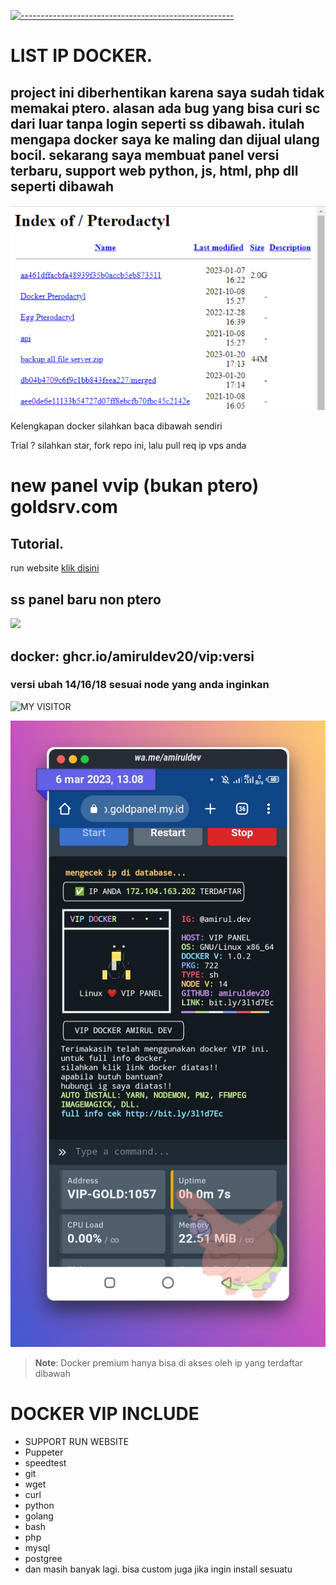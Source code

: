 [![-----------------------------------------------------](https://raw.githubusercontent.com/andreasbm/readme/master/assets/lines/colored.png)](#table-of-contents)
# LIST IP DOCKER.
## project ini diberhentikan karena saya sudah tidak memakai ptero. alasan ada bug yang bisa curi sc dari luar tanpa login seperti ss dibawah. itulah mengapa docker saya ke maling dan dijual ulang bocil. sekarang saya membuat panel versi terbaru, support web python, js, html, php dll seperti dibawah

<img src="Screenshot_20230607-134836.png">

<p>Kelengkapan docker silahkan baca dibawah sendiri</p>
<p>Trial ? silahkan star, fork repo ini, lalu pull req ip vps anda</p>

# new panel vvip (bukan ptero) goldsrv.com

## Tutorial.
run website [klik disini](https://github.com/amiruldev20/ippanel/blob/main/TUTOR-RUN-WEBSITE.txt)

## ss panel baru non ptero
<img src="img">

## docker: ghcr.io/amiruldev20/vip:versi
### versi ubah 14/16/18 sesuai node yang anda inginkan
 
 <p align="center">

![MY VISITOR](https://komarev.com/ghpvc/?username=amiruldev20&color=green)

<img width="" src="new.jpg">
</p>

 > **Note**:  Docker premium hanya bisa di akses oleh ip yang terdaftar dibawah
 
 # DOCKER VIP INCLUDE
 - SUPPORT RUN WEBSITE
 - Puppeter
 - speedtest
 - git
 - wget
 - curl
 - python
 - golang
 - bash
 - php
 - mysql
 - postgree
 - dan masih banyak lagi.
 bisa custom juga jika ingin install sesuatu

